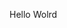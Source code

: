 Hello Wolrd












































































































